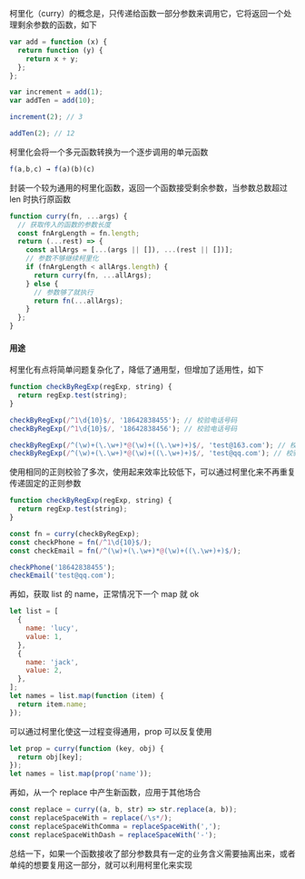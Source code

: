 柯里化（curry）的概念是，只传递给函数一部分参数来调用它，它将返回一个处理剩余参数的函数，如下

```js
var add = function (x) {
  return function (y) {
    return x + y;
  };
};

var increment = add(1);
var addTen = add(10);

increment(2); // 3

addTen(2); // 12
```

柯里化会将一个多元函数转换为一个逐步调用的单元函数

```js
f(a,b,c) → f(a)(b)(c)
```

封装一个较为通用的柯里化函数，返回一个函数接受剩余参数，当参数总数超过 len 时执行原函数

```js
function curry(fn, ...args) {
  // 获取传入的函数的参数长度
  const fnArgLength = fn.length;
  return (...rest) => {
    const allArgs = [...(args || []), ...(rest || [])];
    // 参数不够继续柯里化
    if (fnArgLength < allArgs.length) {
      return curry(fn, ...allArgs);
    } else {
      // 参数够了就执行
      return fn(...allArgs);
    }
  };
}
```

#### 用途

柯里化有点将简单问题复杂化了，降低了通用型，但增加了适用性，如下

```js
function checkByRegExp(regExp, string) {
  return regExp.test(string);
}

checkByRegExp(/^1\d{10}$/, '18642838455'); // 校验电话号码
checkByRegExp(/^1\d{10}$/, '18642838456'); // 校验电话号码

checkByRegExp(/^(\w)+(\.\w+)*@(\w)+((\.\w+)+)$/, 'test@163.com'); // 校验邮箱
checkByRegExp(/^(\w)+(\.\w+)*@(\w)+((\.\w+)+)$/, 'test@qq.com'); // 校验邮箱
```

使用相同的正则校验了多次，使用起来效率比较低下，可以通过柯里化来不再重复传递固定的正则参数

```js
function checkByRegExp(regExp, string) {
  return regExp.test(string);
}

const fn = curry(checkByRegExp);
const checkPhone = fn(/^1\d{10}$/);
const checkEmail = fn(/^(\w)+(\.\w+)*@(\w)+((\.\w+)+)$/);

checkPhone('18642838455');
checkEmail('test@qq.com');
```

再如，获取 list 的 name，正常情况下一个 map 就 ok

```js
let list = [
  {
    name: 'lucy',
    value: 1,
  },
  {
    name: 'jack',
    value: 2,
  },
];
let names = list.map(function (item) {
  return item.name;
});
```

可以通过柯里化使这一过程变得通用，prop 可以反复使用

```js
let prop = curry(function (key, obj) {
  return obj[key];
});
let names = list.map(prop('name'));
```

再如，从一个 replace 中产生新函数，应用于其他场合

```js
const replace = curry((a, b, str) => str.replace(a, b));
const replaceSpaceWith = replace(/\s*/);
const replaceSpaceWithComma = replaceSpaceWith(',');
const replaceSpaceWithDash = replaceSpaceWith('-');
```

总结一下，如果一个函数接收了部分参数具有一定的业务含义需要抽离出来，或者单纯的想要复用这一部分，就可以利用柯里化来实现
